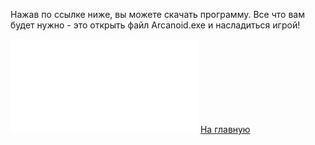 Нажав по ссылке ниже, вы можете скачать программу. Все что вам будет нужно - это открыть файл Arcanoid.exe и насладиться игрой!

![Скачать!](/sipoon-program/images/ARCANOID.rar)
[На главную](/sipoon-program/)